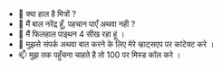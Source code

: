 - 👋 क्या हाल है मित्रों ?
- 👀 मैं बाल नरेंद्र हूँ, पहचान पाएँ अथवा नही ?
- 🌱 मैं फिलहाल पाइथन 4 सीख रहा हूं ।
- 💞️ मुझसे संपर्क अथवा बात करने के लिए मेरे व्हाट्सएप पर कांटेक्ट करे ।
- 📫 मुझ तक पहुँचना चाहते है तो 100 पर मिस्ड कॉल करे ।

<!---
exx1st/exx1st is a ✨ special ✨ repository because its `README.md` (this file) appears on your GitHub profile.
You can click the Preview link to take a look at your changes.
--->
